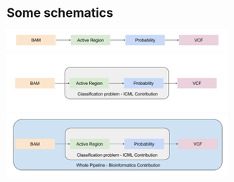 # Some schematics


![VC Pipeline](Images/General_Variant_Calling_Pipeline.svg "VC Pipeline")
![VC Classifier](Images/Variant_Calling_as_classification.svg "VC classification")
![VC whole](Images/Variant_Calling_as_a_whole.svg "VC whole")
